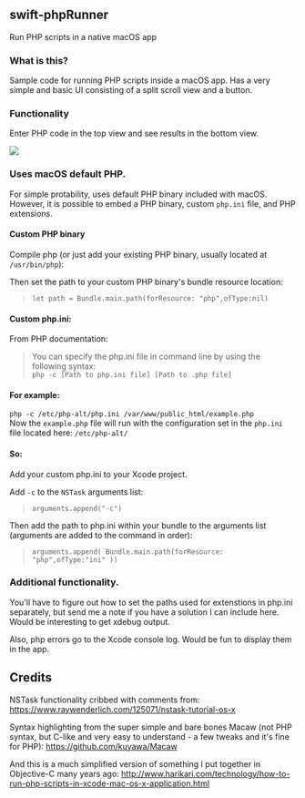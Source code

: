 ## swift-phpRunner
Run PHP scripts in a native macOS app

### What is this?
Sample code for running PHP scripts inside a macOS app. Has a very simple and basic UI consisting of a split scroll view and a button. 

### Functionality
Enter PHP code in the top view and see results in the bottom view. 

<img src="http://www.harikari.com/wp-content/uploads/2017/05/Screen-Shot-2017-06-03-at-5.59.47-PM.png" />

### Uses macOS default PHP. 
For simple protability, uses default PHP binary included with macOS. However, it is possible to embed a PHP binary, custom `php.ini` file, and PHP extensions.

#### Custom PHP binary
Compile php (or just add your existing PHP binary, usually located at `/usr/bin/php`):

Then set the path to your custom PHP binary's bundle resource location:
> `let path = Bundle.main.path(forResource: "php",ofType:nil)`

#### Custom php.ini:
From PHP documentation:
> You can specify the php.ini file in command line by using the following syntax:<br/>
> `php -c [Path to php.ini file] [Path to .php file]`

#### For example:
`php -c /etc/php-alt/php.ini /var/www/public_html/example.php`<br/>
Now the `example.php` file will run with the configuration set in the `php.ini` file located here: `/etc/php-alt/`

#### So:
Add your custom php.ini to your Xcode project.

Add `-c` to the `NSTask` arguments list:
> `arguments.append("-c")`

Then add the path to php.ini within your bundle to the arguments list (arguments are added to the command in order):
> `arguments.append( Bundle.main.path(forResource: "php",ofType:"ini" ))`

### Additional functionality.

You'll have to figure out how to set the paths used for extenstions in php.ini separately, but send me a note if you have a solution I can include here. Would be interesting to get xdebug output.

Also, php errors go to the Xcode console log. Would be fun to display them in the app.

## Credits
NSTask functionality cribbed with comments from:
https://www.raywenderlich.com/125071/nstask-tutorial-os-x

Syntax highlighting from the super simple and bare bones Macaw (not PHP syntax, but C-like and very easy to understand - a few tweaks and it's fine for PHP):
https://github.com/kuyawa/Macaw

And this is a much simplified version of something I put together in Objective-C many years ago:
http://www.harikari.com/technology/how-to-run-php-scripts-in-xcode-mac-os-x-application.html
